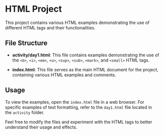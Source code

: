 # HTML Project

This project contains various HTML examples demonstrating the use of different HTML tags and their functionalities.

## File Structure

- **activity/day1.html**: This file contains examples demonstrating the use of the `<b>`, `<i>`, `<em>`, `<u>`, `<sup>`, `<sub>`, `<mark>`, and `<small>` HTML tags.
  
- **index.html**: This file serves as the main HTML document for the project, containing various HTML examples and comments.

## Usage

To view the examples, open the `index.html` file in a web browser. For specific examples of text formatting, refer to the `day1.html` file located in the `activity` folder. 

Feel free to modify the files and experiment with the HTML tags to better understand their usage and effects.